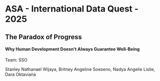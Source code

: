 # ASA - International Data Quest - 2025

## The Paradox of Progress

#### Why Human Development Doesn't Always Guarantee Well-Being

Team: SSO

Stanley Nathanael Wijaya, Britney Angeline Soeseno, Nadya Angelie Lislie, Dara Oktaviana